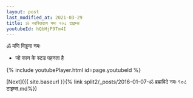 ```yaml
---
layout: post
last_modified_at: 2021-03-29
title: ॐ स्वस्तिदाय नमः १०८ टाइम्स
youtubeId: hQbHjP9Tm4I
---
```

 
 
 ॐ मणि विड्ढया नमः  
 
 -  जो कान के स्टड पहनता है 
 
  
 
  
 
 
 
 
 
 


{% include youtubePlayer.html id=page.youtubeId %}
 
[Next]({{ site.baseurl }}{% link  split2/_posts/2016-01-07-ॐ ब्रह्मविदे नमः १०८ टाइम्स.md%})
 
